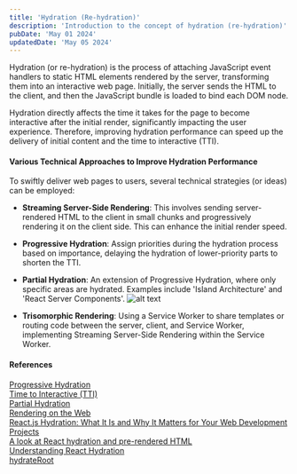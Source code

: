 ```yaml
---
title: 'Hydration (Re-hydration)'
description: 'Introduction to the concept of hydration (re-hydration)'
pubDate: 'May 01 2024'
updatedDate: 'May 05 2024'
---
```


Hydration (or re-hydration) is the process of attaching JavaScript event handlers to static HTML elements rendered by the server, transforming them into an interactive web page. Initially, the server sends the HTML to the client, and then the JavaScript bundle is loaded to bind each DOM node.

Hydration directly affects the time it takes for the page to become interactive after the initial render, significantly impacting the user experience. Therefore, improving hydration performance can speed up the delivery of initial content and the time to interactive (TTI).

#### Various Technical Approaches to Improve Hydration Performance

To swiftly deliver web pages to users, several technical strategies (or ideas) can be employed:

- **Streaming Server-Side Rendering**: This involves sending server-rendered HTML to the client in small chunks and progressively rendering it on the client side. This can enhance the initial render speed.

- **Progressive Hydration**: Assign priorities during the hydration process based on importance, delaying the hydration of lower-priority parts to shorten the TTI.

- **Partial Hydration**: An extension of Progressive Hydration, where only specific areas are hydrated. Examples include 'Island Architecture' and 'React Server Components'.
  ![alt text](/images/hydration.png)

- **Trisomorphic Rendering**: Using a Service Worker to share templates or routing code between the server, client, and Service Worker, implementing Streaming Server-Side Rendering within the Service Worker.

#### References

<a href="https://www.patterns.dev/react/progressive-hydration" target="_blank">Progressive Hydration</a><br>
<a href="https://web.dev/articles/tti" target="_blank">Time to Interactive (TTI)</a><br>
<a href="https://www.gatsbyjs.com/docs/conceptual/partial-hydration/" target="_blank">Partial Hydration</a><br>
<a href="https://web.dev/articles/rendering-on-the-web" target="_blank">Rendering on the Web</a><br>
<a href="https://www.linkedin.com/pulse/reactjs-hydration-what-why-matters-your-web-projects-shourav-rahman/" target="_blank">React.js Hydration: What It Is and Why It Matters for Your Web Development Projects</a><br>
<a href="https://blog.logrocket.com/react-hydration-pre-rendered-html/" target="_blank">A look at React hydration and pre-rendered HTML</a><br>
<a href="https://www.gatsbyjs.com/docs/conceptual/react-hydration/" target="_blank">Understanding React Hydration</a><br>
<a href="https://react.dev/reference/react-dom/client/hydrateRoot" target="_blank">hydrateRoot</a><br>

